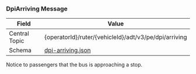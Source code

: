 ### DpiArriving Message
| Field         | Value                                                                 |
|---------------|-----------------------------------------------------------------------|
| Central Topic | {operatorId}/ruter/{vehicleId}/adt/v3/pe/dpi/arriving                 |
| Schema        | [ dpi-arriving.json ](json-schemas/pe/dpi/arriving/dpi-arriving.json) |

Notice to passengers that the bus is approaching a stop.
